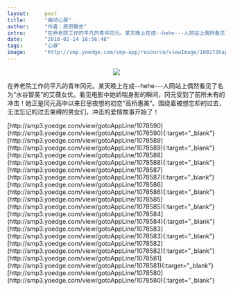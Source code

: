 ```yaml
---
layout:     post
title:      "痛彻心扉"
author:     "作者：原田雅史"
intro:      "在养老院工作的平凡的青年冈元。某天晚上在成--hehe---人网站上偶然看见了名为“水谷智美”的艾薇女优。看见电影中她娇喘身影的瞬间，冈元受到了前所未有的冲击！她正是冈元高中以来日思夜想的初恋“高桥惠美”。围绕着被想忘却的过去，无法忘记的过去束缚的男女们，冲击的爱情故事开始了！"
date:       "2018-02-14 16:56:48"
tags:       "心扉"
image:      "http://smp.yoedge.com/smp-app/resource/viewImage/1002726appline.png"
---
```

<div style="text-align: center">
<p><img src="http://smp.yoedge.com/smp-app/resource/viewImage/1002726appline.png"/></p>
</div>
<p class="post-meta">
<span>在养老院工作的平凡的青年冈元。某天晚上在成--hehe---人网站上偶然看见了名为“水谷智美”的艾薇女优。看见电影中她娇喘身影的瞬间，冈元受到了前所未有的冲击！她正是冈元高中以来日思夜想的初恋“高桥惠美”。围绕着被想忘却的过去，无法忘记的过去束缚的男女们，冲击的爱情故事开始了！</span>
</p>
[http://smp3.yoedge.com/view/gotoAppLine/1078590](http://smp3.yoedge.com/view/gotoAppLine/1078590){:target="_blank"}
[http://smp3.yoedge.com/view/gotoAppLine/1078589](http://smp3.yoedge.com/view/gotoAppLine/1078589){:target="_blank"}
[http://smp3.yoedge.com/view/gotoAppLine/1078588](http://smp3.yoedge.com/view/gotoAppLine/1078588){:target="_blank"}
[http://smp3.yoedge.com/view/gotoAppLine/1078587](http://smp3.yoedge.com/view/gotoAppLine/1078587){:target="_blank"}
[http://smp3.yoedge.com/view/gotoAppLine/1078586](http://smp3.yoedge.com/view/gotoAppLine/1078586){:target="_blank"}
[http://smp3.yoedge.com/view/gotoAppLine/1078585](http://smp3.yoedge.com/view/gotoAppLine/1078585){:target="_blank"}
[http://smp3.yoedge.com/view/gotoAppLine/1078584](http://smp3.yoedge.com/view/gotoAppLine/1078584){:target="_blank"}
[http://smp3.yoedge.com/view/gotoAppLine/1078583](http://smp3.yoedge.com/view/gotoAppLine/1078583){:target="_blank"}
[http://smp3.yoedge.com/view/gotoAppLine/1078582](http://smp3.yoedge.com/view/gotoAppLine/1078582){:target="_blank"}
[http://smp3.yoedge.com/view/gotoAppLine/1078581](http://smp3.yoedge.com/view/gotoAppLine/1078581){:target="_blank"}
[http://smp3.yoedge.com/view/gotoAppLine/1078580](http://smp3.yoedge.com/view/gotoAppLine/1078580){:target="_blank"}


